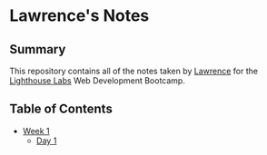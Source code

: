 # Lawrence's Notes
## Summary
This repository contains all of the notes taken by [Lawrence](https://github.com/lschan12) for the [Lighthouse Labs](https://www.lighthouselabs.ca/) Web Development Bootcamp.
## Table of Contents 
* [Week 1](/Week_1)
  * [Day 1](/Week_1/Day_1/)